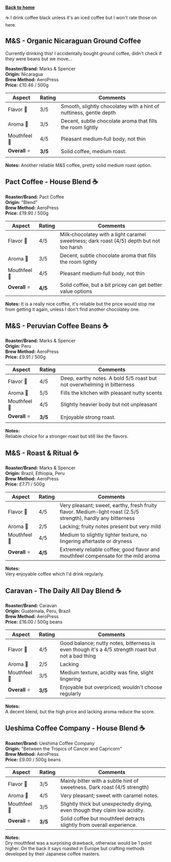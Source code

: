 [__Back to home__](../../index.md)

☕ I drink coffee black unless it's an iced coffee but I won't rate those on here.

## M&S - Organic Nicaraguan Ground Coffee
Currently drinking this! I accidentally bought ground coffee, didn't check if they were beans but we move...

**Roaster/Brand:** Marks & Spencer  
**Origin:** Nicaragua  
**Brew Method:** AeroPress  
**Price:** £10.46 / 500g  

| Aspect        | Rating  | Comments                                                                                           |
| ------------- | ------- | -------------------------------------------------------------------------------------------------- |
| Flavor 🍫     | 3/5     | Smooth, slightly chocolatey with a hint of nuttiness, gentle depth |
| Aroma 🌸      | 3/5     | Decent, subtle chocolate aroma that fills the room lightly                                         |
| Mouthfeel 🥛  | 4/5     | Pleasant medium‑full body, not thin                                                                |
| **Overall** ⭐ | **3/5** | Solid coffee, medium roast.                       |

**Notes:**
Another reliable M&S coffee, pretty solid medium roast option.

## Pact Coffee - House Blend ☕

**Roaster/Brand:** Pact Coffee  
**Origin:** "Blend"  
**Brew Method:** AeroPress  
**Price:** £19.90 / 500g  

| Aspect        | Rating  | Comments                                                                                           |
| ------------- | ------- | -------------------------------------------------------------------------------------------------- |
| Flavor 🍫     | 4/5     | Milk‑chocolatey with a light caramel sweetness; dark roast (4/5) depth but not too harsh |
| Aroma 🌸      | 3/5     | Decent, subtle chocolate aroma that fills the room lightly                                         |
| Mouthfeel 🥛  | 4/5     | Pleasant medium‑full body, not thin                                                                |
| **Overall** ⭐ | **4/5** | Solid coffee, but a bit pricey can get better value options                               |

**Notes:**
It is a really nice coffee, it's reliable but the price would stop me from getting it again, unless I don't find another chocolatey one.

## M&S - Peruvian Coffee Beans ☕
**Roaster/Brand:** Marks & Spencer  
**Origin:** Peru  
**Brew Method:** AeroPress  
**Price:** £9.91 / 500g  

| Aspect       | Rating | Comments                                                                         |
|--------------|--------|----------------------------------------------------------------------------------|
| Flavor 🍫     | 4/5    | Deep, earthy notes. A bold 5/5 roast but not overwhelming in bitterness          |
| Aroma 🌸      | 5/5    | Fills the kitchen with pleasant nutty scents                                     |
| Mouthfeel 🥛 | 4/5    | Slightly heavier body but not unpleasant                                         |
| **Overall** ⭐| **3/5**| Enjoyable strong roast.                                                          |

**Notes:**  
Reliable choice for a stronger roast but still like the flavors.

## M&S - Roast & Ritual ☕
**Roaster/Brand:** Marks & Spencer  
**Origin:** Brazil, Ethiopia, Peru  
**Brew Method:** AeroPress  
**Price:** £7.71 / 500g

| Aspect       | Rating | Comments                                                                                                                  |
|--------------|--------|---------------------------------------------------------------------------------------------------------------------------|
| Flavor 🍫     | 4/5    | Very pleasant; sweet, earthy, fresh fruity flavor. Medium-light roast (2.5/5 strength), hardly any bitterness            |
| Aroma 🌸      | 2/5    | Lacking; fruity notes present but very mild                                                                              |
| Mouthfeel 🥛 | 4/5    | Medium to slightly lighter texture, no lingering aftertaste or dryness                                                    |
| **Overall** ⭐| **4/5**| Extremely reliable coffee; good flavor and mouthfeel compensate for the mild aroma                                       |

**Notes:**  
Very enjoyable coffee which I'd drink regularly.

## Caravan - The Daily All Day Blend ☕
**Roaster/Brand:** Caravan  
**Origin:** Guatemala, Peru, Brazil  
**Brew Method:** AeroPress  
**Price:** £16.00 / 500g beans

| Aspect       | Rating | Comments                                                                                                         |
|--------------|--------|------------------------------------------------------------------------------------------------------------------|
| Flavor 🍫     | 4/5    | Good balance; nutty notes, bitterness is even though it's a 4/5 strength roast but not a bad thing               |
| Aroma 🌸      | 2/5    | Lacking                                                                                                          |
| Mouthfeel 🥛 | 3/5    | Medium texture, acidity was fine, slight lingering                                                                |
| **Overall** ⭐| **3/5**| Enjoyable but overpriced; wouldn't choose regularly                                                               |

**Notes:**  
A decent blend, but the high price and lacking aroma reduce the score.

## Ueshima Coffee Company - House Blend ☕
**Roaster/Brand:** Ueshima Coffee Company  
**Origin:** "Between the Tropics of Cancer and Capricorn"  
**Brew Method:** AeroPress  
**Price:** £9.00 / 500g beans  

| Aspect       | Rating | Comments                                                                                          |
|--------------|--------|---------------------------------------------------------------------------------------------------|
| Flavor 🍫     | 3/5    | Mainly bitter with a subtle hint of sweetness. Dark roast (4/5 strength)                          |
| Aroma 🌸      | 4/5    | Very pleasant; sweet with caramel notes.                                                          |
| Mouthfeel 🥛 | 3/5    | Slightly thick but unexpectedly drying, even though they claim low acidity.                       |
| **Overall** ⭐| **3/5**| Solid coffee but mouthfeel detracts slightly from overall experience.                            |

**Notes:**  
Dry mouthfeel was a surprising drawback, otherwise would be 1 point higher.
On the back it says roasted in Europe but crafting methods developed by their Japanese coffee masters.

